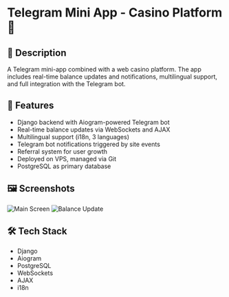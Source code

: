 # Telegram Mini App - Casino Platform 🎰

## 📌 Description
A Telegram mini-app combined with a web casino platform. The app includes real-time balance updates and notifications, multilingual support, and full integration with the Telegram bot.

## 🚀 Features
- Django backend with Aiogram-powered Telegram bot
- Real-time balance updates via WebSockets and AJAX
- Multilingual support (i18n, 3 languages)
- Telegram bot notifications triggered by site events
- Referral system for user growth
- Deployed on VPS, managed via Git
- PostgreSQL as primary database

## 🖼️ Screenshots
![Main Screen](docs/screenshot1.png)
![Balance Update](docs/screenshot2.png)

## 🛠️ Tech Stack
- Django
- Aiogram
- PostgreSQL
- WebSockets
- AJAX
- i18n
